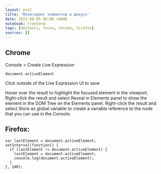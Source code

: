 ```yaml
---
layout: post
title: 'Мониторинг элементов в фокусе'
date: 2021-08-05 00:00 +0000
notebook: frontend
tags: [devtools, focus, chrome, firefox]
sources: []
---
```

## Chrome
Console > Create Live Expression
```
document.activeElement
```
Click outside of the Live Expression UI to save

Hover over the result to highlight the focused element in the viewport.
Right-click the result and select Reveal in Elements panel to show the element in the DOM Tree on the Elements panel.
Right-click the result and select Store as global variable to create a variable reference to the node that you can use in the Console.

## Firefox:
```
var lastElement = document.activeElement;
setInterval(function() {
  if (lastElement != document.activeElement) {
    lastElement = document.activeElement;
    console.log(document.activeElement);
  }
}, 100);
```